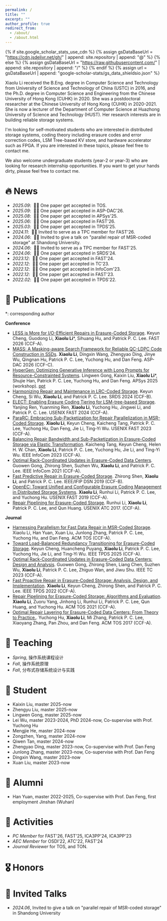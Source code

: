 ```yaml
---
permalink: /
title: ""
excerpt: ""
author_profile: true
redirect_from: 
  - /about/
  - /about.html
---
```


{% if site.google_scholar_stats_use_cdn %}
{% assign gsDataBaseUrl = "https://cdn.jsdelivr.net/gh/" | append: site.repository | append: "@" %}
{% else %}
{% assign gsDataBaseUrl = "https://raw.githubusercontent.com/" | append: site.repository | append: "/" %}
{% endif %}
{% assign url = gsDataBaseUrl | append: "google-scholar-stats/gs_data_shieldsio.json" %}

<span class='anchor' id='about-me'></span>

Xiaolu Li received the B.Eng. degree in Computer Science and Technology from University of Science and Technology of China (USTC) in 2016, and the Ph.D. degree in Computer Science and Engineering from the Chinese University of Hong Kong (CUHK) in 2020. She was a postdoctoral researcher at the Chinese University of Hong Kong (CUHK) in 2020-2021. She is now a lecturer of the Department of Computer Science at Huazhong University of Science and Technology (HUST). Her research interests are in building reliable storage systems.

I'm looking for self-motivated students who are interested in distributed storage systems, coding theory including erasure codes and error correction codes, LSM Tree-based KV store, and hardware accelerator such as FPGA. If you are interested in these topics, please feel free to contact me.

We also welcome undergraduate students (year-2 or year-3) who are looking for research internship opportunities. If you want to get your hands dirty, please feel free to contact me. 

# 🔥 News
- *2025.09*: &nbsp;🎉🎉 One paper get accepted in TOS. 
- *2025.09*: &nbsp;🎉🎉 One paper get accepted in ASP-DAC'26. 
- *2025.08*: &nbsp;🎉🎉 One paper get accepted in APSys'25. 
- *2025.06*: &nbsp;🎉🎉 One paper get accepted in FAST'26.
- *2025.03*: &nbsp;🎉🎉 One paper get accepted in TPDS'25.
- *2024.11*: &nbsp;🎉🎉 Invited to serve as a TPC member for FAST'26.
- *2024.06*: &nbsp;🎉🎉 Invited to give a talk on "parallel repair of MSR-coded storage" at Shandong University.
- *2024.06*: &nbsp;🎉🎉 Invited to serve as a TPC member for FAST'25.
- *2024.06*: &nbsp;🎉🎉 One paper get accepted in SRDS'24.
- *2023.12*: &nbsp;🎉🎉 One paper get accepted in FAST'24.
- *2022.12*: &nbsp;🎉🎉 One paper get accepted in TC'23. 
- *2022.12*: &nbsp;🎉🎉 One paper get accepted in InfoCom'23. 
- *2022.12*: &nbsp;🎉🎉 One paper get accepted in FAST'23. 
- *2022.02*: &nbsp;🎉🎉 One paper get accepted in TPDS'22. 

# 📝 Publications 

<!--div class='paper-box'><div class='paper-box-image'><div><div class="badge">CVPR 2016</div><img src='images/500x300.png' alt="sym" width="100%"></div></div>
<div class='paper-box-text' markdown="1">

[Deep Residual Learning for Image Recognition](https://openaccess.thecvf.com/content_cvpr_2016/papers/He_Deep_Residual_Learning_CVPR_2016_paper.pdf)

**Kaiming He**, Xiangyu Zhang, Shaoqing Ren, Jian Sun

[**Project**](https://scholar.google.com/citations?view_op=view_citation&hl=zh-CN&user=DhtAFkwAAAAJ&citation_for_view=DhtAFkwAAAAJ:ALROH1vI_8AC) <strong><span class='show_paper_citations' data='DhtAFkwAAAAJ:ALROH1vI_8AC'></span></strong>
- Lorem ipsum dolor sit amet, consectetur adipiscing elit. Vivamus ornare aliquet ipsum, ac tempus justo dapibus sit amet. 
</div>
</div-->

*: corresponding author

**Conference**
- [LESS is More for I/O-Efficient Repairs in Erasure-Coded Storage](files/fast26less.pdf). Keyun Cheng, Guodong Li, **Xiaolu Li***, Sihuang Hu, and Patrick P. C. Lee. FAST 2026 (CCF-A).
- [MASS: A Masking-aware Search Framework for Reliable QC-LDPC Code Construction in SSDs](). **Xiaolu Li**, Dingxin Wang, Zhengyao Ding, Jinye Wu, Qingnan Hu, Patrick P. C. Lee, Yuchong Hu, and Dan Feng. ASP-DAC 2026 (CCF-C).
- [HyperGen: Optimizing Generative Inference with Long Prompts for Resource-Constrainted Systems](files/apsys25hypergen.pdf). Lingwen Gong, Kaixin Liu, **Xiaolu Li***, Shujie Han, Patrick P. C. Lee, Yuchong Hu, and Dan Feng. APSys 2025 (workshop). [ppt](files/apsys25hypergen.pptx)
- [Harmonizing Repair and Maintenance in LRC-Coded Storage](files/srds24.pdf). Keyun Cheng, Si Wu, **Xiaolu Li**, and Patrick P. C. Lee. SRDS 2024 (CCF-B).
- [ELECT: Enabling Erasure Coding Tiering for LSM-tree-based Storage](https://www.usenix.org/conference/fast24/presentation/ren). Yanjing Ren, Yuanming Ren, **Xiaolu Li**, Yuchong Hu, Jingwei Li, and Patrick P. C. Lee. USENIX FAST 2024 (CCF-A).
- [ParaRC: Embracing Sub-Packetization for Repair Parallelization in MSR-Coded Storage](https://www.usenix.org/conference/fast23/presentation/li-xiaolu). **Xiaolu Li**, Keyun Cheng, Kaicheng Tang, Patrick P. C. Lee, Yuchong Hu, Dan Feng, Jie Li, Ting-Yi Wu. USENIX FAST 2023 (CCF-A).
- [Balancing Repair Bandwidth and Sub-Packetization in Erasure-Coded Storage via Elastic Transformation](files/infocom23et.pdf). Kaicheng Tang, Keyun Cheng, Helen H. W. Chan, **Xiaolu Li**, Patrick P. C. Lee, Yuchong Hu, Jie Li, and Ting-Yi Wu. IEEE InfoCom 2023 (CCF-A).
- [Optimal Rack-Coordinated Updates in Erasure-Coded Data Centers](files/infocom21rackcu.pdf). Guowen Gong, Zhirong Shen, Suzhen Wu, **Xiaolu Li**, and Patrick P. C. Lee. IEEE InfoCom 2021 (CCF-A).
- [Fast Predictive Repair in Erasure-Coded Storage](files/dsn19fastpr.pdf). Zhirong Shen, **Xiaolu Li**, and Patrick P. C. Lee. IEEE/IFIP DSN 2019 (CCF-B).
- [OpenEC: Toward Unified and Configurable Erasure Coding Management in Distributed Storage Systems](https://www.usenix.org/conference/fast19/presentation/li). **Xiaolu Li**, Runhui Li, Patrick P. C. Lee, and Yuchong Hu. USENIX FAST 2019 (CCF-A).
- [Repair Pipelining for Erasure-Coded Storage](https://www.usenix.org/conference/atc17/technical-sessions/presentation/li-runhui). Runhui Li, **Xiaolu Li**, Patrick P. C. Lee, and Qun Huang. USENIX ATC 2017. (CCF-A).

**Journal**

- [Harnessing Parallelism for Fast Data Repair in MSR-Coded Storage](). Xiaolu Li, Han Yuan, Xuan Liu, Junlong Zhang, Patrick P. C. Lee, Yuchong Hu, and Dan Feng. ACM TOS (CCF-A).
- [Toward Load-Balanced Redundancy Transitioning for Erasure-Coded Storage](https://ieeexplore.ieee.org/document/10909584). Keyun Cheng, Huancheng Puyang, **Xiaolu Li**, Patrick P. C. Lee, Yuchong Hu, Jie Li, and Ting-Yi Wu. IEEE TPDS 2025 (CCF-A).
- [Optimal Rack-Coordinated Updates in Erasure-Coded Data Centers: Design and Analysis](files/tc23rackcu.pdf). Guowen Gong, Zhirong Shen, Liang Chen, Suzhen Wu, **Xiaolu Li**, Patrick P. C. Lee, Zhiguo Wan, and Jiwu Shu. IEEE TC 2023 (CCF-A).
- [Fast Proactive Repair in Erasure-Coded Storage: Analysis, Design, and Implementation](files/tpds22fastpr.pdf). **Xiaolu Li**, Keyun Cheng, Zhirong Shen, and Patrick P. C. Lee. IEEE TPDS 2022 (CCF-A).
- [Repair Pipelining for Erasure-Coded Storage: Algorithms and Evaluation](files/tos21rp.pdf). **Xiaolu Li**, Zuoru Yang, Jinhong Li, Runhui Li, Patrick P. C. Lee, Qun Huang, and Yuchong Hu. ACM TOS 2021 (CCF-A).
- [Optimal Repair Layering for Erasure-Coded Data Centers: From Theory to Practice.](files/tos17doubler.pdf). Yuchong Hu, **Xiaolu Li**, Mi Zhang, Patrick P. C. Lee, Xiaoyang Zhang, Pan Zhou, and Dan Feng. ACM TOS 2017 (CCF-A).

# 📖 Teaching
- *Spring*, 操作系统课程设计
- *Fall*, 操作系统原理
- *Fall*, 分布式存储系统设计与实践

# 🧑 Student
- Kaixin Liu, master 2025-now
- Zhengyu Liu, master 2025-now
- Lingwen Gong, master 2025-now
- Lei Wu, master 2023-2024, PhD 2024-now, Co-supervise with Prof. Yuchong Hu
- Mengjie He, master 2024-now
- Zongzhen, Yang, master 2024-now
- Qiwen Tan, master 2024-now
- Zhengyao Ding, master 2023-now, Co-supervise with Prof. Dan Feng
- Junlong Zhang, master 2023-now, Co-supervise with Prof. Dan Feng
- Dingxin Wang, master 2023-now
- Xuan Liu, master 2023-now

# 🧑 Alumni
- Han Yuan, master 2022-2025, Co-supervise with Prof. Dan Feng, first employment Jinshan (Wuhan)

# 🎉 Activities
- *PC Member* for FAST'26, FAST'25, ICA3PP'24, ICA3PP'23
- *AEC Member* for OSDI'22, ATC'22, FAST'24
- *Journal Reviewer* for TOS, and TON.

# 🎖 Honors
<!-- - *2023.03* PC for ICA3PP'23
- *2022.05* AEC for OSDI'22 and ATC'22 -->

# 💬 Invited Talks
<!-- - *2021.06*, Lorem ipsum dolor sit amet, consectetur adipiscing elit. Vivamus ornare aliquet ipsum, ac tempus justo dapibus sit amet.--> 
- *2024.06*, Invited to give a talk on "parallel repair of MSR-coded storage" in Shandong University

